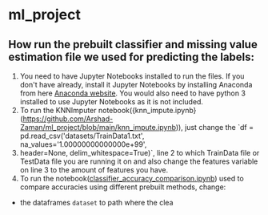 # ml_project

## How run the prebuilt classifier and missing value estimation file we used for predicting the labels:
1. You need to have Jupyter Notebooks installed to run the files. If you don't have already, install it Jupyter Notebooks by installing Anaconda from here
[Anaconda website](https://www.anaconda.com/). You would also need to have python 3 installed to use Jupyter Notebooks as it is not included.
2. To run the KNNImputer notebook({knn_impute.ipynb}(https://github.com/Arshad-Zaman/ml_project/blob/main/knn_impute.ipynb)), just change the `df = pd.read_csv('datasets/TrainData1.txt', na_values='1.00000000000000e+99', 
3. header=None, delim_whitespace=True)`, line 2 to which TrainData file or TestData file you are running it on and also change the features variable on line 3 to the amount of features you have.
3. To run the notebook([classifier_accuracy_comparison.ipynb](https://github.com/Arshad-Zaman/ml_project/blob/main/classifier_accuracy_comparison.ipynb)) used to compare accuracies using different prebuilt methods, change:
  - the dataframes `dataset` to path where the clea

